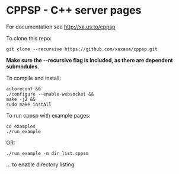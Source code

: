 CPPSP - C++ server pages
=========
For documentation see http://xa.us.to/cppsp

To clone this repo:
```
git clone --recursive https://github.com/xaxaxa/cppsp.git
```
**Make sure the --recursive flag is included, as there are dependent submodules.**

To compile and install:

```
autoreconf &&
./configure --enable-websocket &&
make -j2 &&
sudo make install
```

To run cppsp with example pages:
```
cd examples
./run_example
```
OR:
```
./run_example -m dir_list.cppsm
```
... to enable directory listing.


